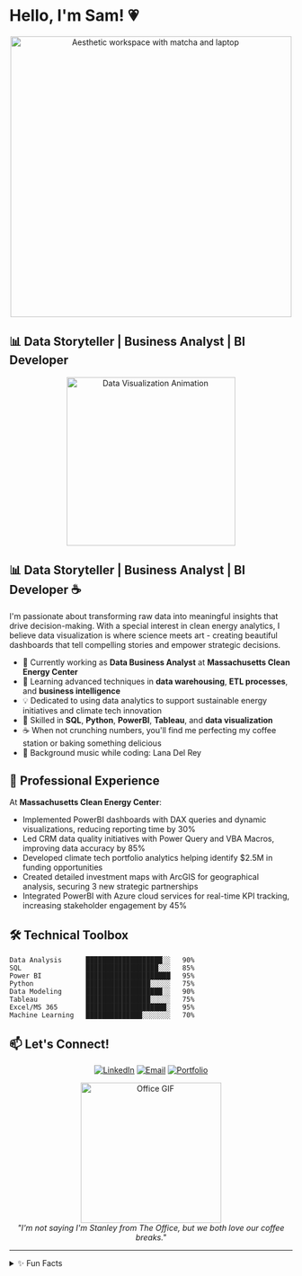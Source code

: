 # Hello, I'm Sam! 💗

<p align="center">
  <img src="https://i.imgur.com/PkBAmzx.jpg" width="500" alt="Aesthetic workspace with matcha and laptop">
</p>

## 📊 Data Storyteller | Business Analyst | BI Developer

<p align="center">
  <img src="https://media.giphy.com/media/3oKIPEqDGUULpEU0aQ/giphy.gif" width="300" alt="Data Visualization Animation">
</p>

## 📊 Data Storyteller | Business Analyst | BI Developer ☕

I'm passionate about transforming raw data into meaningful insights that drive decision-making. With a special interest in clean energy analytics, I believe data visualization is where science meets art - creating beautiful dashboards that tell compelling stories and empower strategic decisions.

- 🔭 Currently working as **Data Business Analyst** at **Massachusetts Clean Energy Center**
- 🌱 Learning advanced techniques in **data warehousing**, **ETL processes**, and **business intelligence**
- 💡 Dedicated to using data analytics to support sustainable energy initiatives and climate tech innovation
- 🎯 Skilled in **SQL**, **Python**, **PowerBI**, **Tableau**, and **data visualization**
- ☕ When not crunching numbers, you'll find me perfecting my coffee station or baking something delicious
- 🎵 Background music while coding: Lana Del Rey

## 💼 Professional Experience

At **Massachusetts Clean Energy Center**:

- Implemented PowerBI dashboards with DAX queries and dynamic visualizations, reducing reporting time by 30%
- Led CRM data quality initiatives with Power Query and VBA Macros, improving data accuracy by 85%
- Developed climate tech portfolio analytics helping identify $2.5M in funding opportunities
- Created detailed investment maps with ArcGIS for geographical analysis, securing 3 new strategic partnerships
- Integrated PowerBI with Azure cloud services for real-time KPI tracking, increasing stakeholder engagement by 45%

## 🛠️ Technical Toolbox

```text
Data Analysis      ███████████████████░░   90%
SQL                ██████████████████░░░   85%
Power BI           █████████████████████   95%
Python             ████████████████░░░░░   75%
Data Modeling      ███████████████████░░   90%
Tableau            ████████████████░░░░░   75%
Excel/MS 365       ████████████████████░   95%
Machine Learning   ██████████████░░░░░░░   70%
```

## 📫 Let's Connect!

<p align="center">
  <a href="https://www.linkedin.com/in/samyukthakapoor"><img src="https://img.shields.io/badge/LinkedIn-0077B5?style=for-the-badge&logo=linkedin&logoColor=white" alt="LinkedIn"></a>
  <a href="mailto:raajeshkapoor.s@northeastern.edu"><img src="https://img.shields.io/badge/Email-D14836?style=for-the-badge&logo=gmail&logoColor=white" alt="Email"></a>
  <a href="https://www.datascienceportfol.io/Samyukthakapoor"><img src="https://img.shields.io/badge/Portfolio-000000?style=for-the-badge&logo=notion&logoColor=white" alt="Portfolio"></a>
</p>

<p align="center">
  <img src="https://media.giphy.com/media/ule4vhcY1xEKQ/giphy.gif" width="250" alt="Office GIF">
  <br>
  <em>"I'm not saying I'm Stanley from The Office, but we both love our coffee breaks."</em>
</p>

---

<details>
  <summary>✨ Fun Facts</summary>
  <ul>
    <li>I have a dedicated coffee and matcha station at home</li>
    <li>My baking specialty is [your specialty dessert]</li>
    <li>I can recite most episodes of Parks and Recreation</li>
  </ul>
</details>

<!--
**ProTip:** Remember to update this README as your skills and projects evolve!
-->
